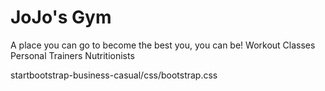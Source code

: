 # JoJo's Gym
A place you can go to become the best you, you can be!
Workout Classes
Personal Trainers
Nutritionists


startbootstrap-business-casual/css/bootstrap.css
